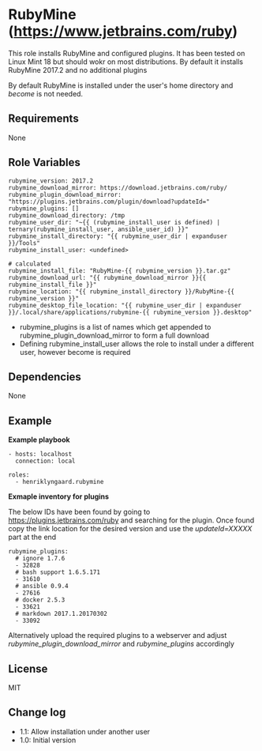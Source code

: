 RubyMine (https://www.jetbrains.com/ruby)
=========

This role installs RubyMine and configured plugins. It has been tested on Linux Mint 18 but should wokr on most 
distributions. By default it installs RubyMine 2017.2 and no additional plugins

By default RubyMine is installed under the user's home directory and _become_ is not needed.

Requirements
------------

None


Role Variables
--------------

    rubymine_version: 2017.2
    rubymine_download_mirror: https://download.jetbrains.com/ruby/
    rubymine_plugin_download_mirror: "https://plugins.jetbrains.com/plugin/download?updateId="
    rubymine_plugins: []
    rubymine_download_directory: /tmp
    rubymine_user_dir: "~{{ (rubymine_install_user is defined) | ternary(rubymine_install_user, ansible_user_id) }}"
    rubymine_install_directory: "{{ rubymine_user_dir | expanduser }}/Tools"
    rubymine_install_user: <undefined>

    # calculated
    rubymine_install_file: "RubyMine-{{ rubymine_version }}.tar.gz"
    rubymine_download_url: "{{ rubymine_download_mirror }}{{ rubymine_install_file }}"
    rubymine_location: "{{ rubymine_install_directory }}/RubyMine-{{ rubymine_version }}"
    rubymine_desktop_file_location: "{{ rubymine_user_dir | expanduser }}/.local/share/applications/rubymine-{{ rubymine_version }}.desktop"


* rubymine_plugins is a list of names which get appended to rubymine_plugin_download_mirror to form a full download
* Defining rubymine_install_user allows the role to install under a different user, however become is required


Dependencies
------------

None

Example 
-------

__Example playbook__


    - hosts: localhost
      connection: local
    
    roles:
      - henriklyngaard.rubymine
      
__Exmaple inventory for plugins__

The below IDs have been found by going to https://plugins.jetbrains.com/ruby and searching for the plugin. 
Once found copy the link location for the desired version and use the _updateId=XXXXX_ part at the end        
      
    rubymine_plugins:
      # ignore 1.7.6
      - 32828
      # bash support 1.6.5.171
      - 31610
      # ansible 0.9.4
      - 27616
      # docker 2.5.3
      - 33621
      # markdown 2017.1.20170302
      - 33092      
      
 Alternatively upload the required plugins to a webserver and adjust _rubymine_plugin_download_mirror_ and 
 _rubymine_plugins_ accordingly
      
      
License
-------

MIT

Change log
----------

* 1.1: Allow installation under another user
* 1.0: Initial version
